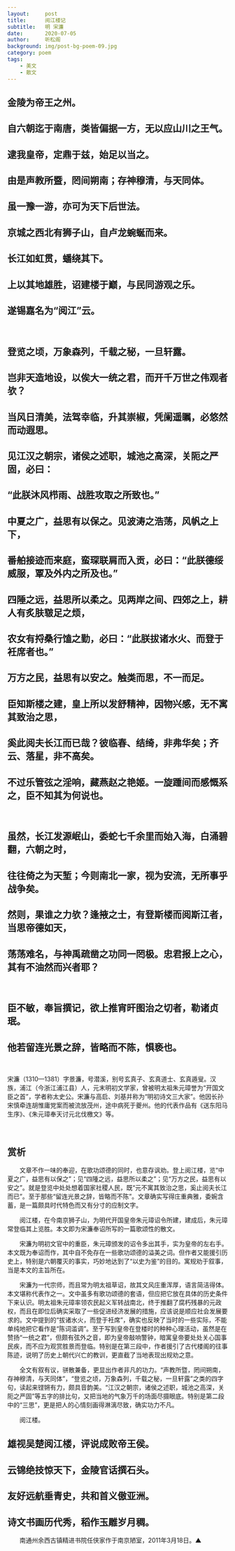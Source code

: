 ```yaml
---
layout:     post
title:      阅江楼记 
subtitle:   明 宋濂
date:       2020-07-05
author:     听松阁
background: img/post-bg-poem-09.jpg
category: poem
tags:
    - 美文
    - 散文
---
```


## 金陵为帝王之州。
## 自六朝迄于南唐，类皆偏据一方，无以应山川之王气。
## 逮我皇帝，定鼎于兹，始足以当之。
## 由是声教所暨，罔间朔南；存神穆清，与天同体。
## 虽一豫一游，亦可为天下后世法。
## 京城之西北有狮子山，自卢龙蜿蜒而来。
## 长江如虹贯，蟠绕其下。
## 上以其地雄胜，诏建楼于巅，与民同游观之乐。
## 遂锡嘉名为“阅江”云。
&nbsp;

## 登览之顷，万象森列，千载之秘，一旦轩露。
## 岂非天造地设，以俟大一统之君，而开千万世之伟观者欤？
## 当风日清美，法驾幸临，升其崇椒，凭阑遥瞩，必悠然而动遐思。
## 见江汉之朝宗，诸侯之述职，城池之高深，关阨之严固，必曰：
## “此朕沐风栉雨、战胜攻取之所致也。”
## 中夏之广，益思有以保之。见波涛之浩荡，风帆之上下，
## 番舶接迹而来庭，蛮琛联肩而入贡，必曰：“此朕德绥威服，覃及外内之所及也。”
## 四陲之远，益思所以柔之。见两岸之间、四郊之上，耕人有炙肤皲足之烦，
## 农女有捋桑行馌之勤，必曰：“此朕拔诸水火、而登于衽席者也。”
## 万方之民，益思有以安之。触类而思，不一而足。
## 臣知斯楼之建，皇上所以发舒精神，因物兴感，无不寓其致治之思，
## 奚此阅夫长江而已哉？彼临春、结绮，非弗华矣；齐云、落星，非不高矣。
## 不过乐管弦之淫响，藏燕赵之艳姬。一旋踵间而感慨系之，臣不知其为何说也。
&nbsp;

## 虽然，长江发源岷山，委蛇七千余里而始入海，白涌碧翻，六朝之时，
## 往往倚之为天堑；今则南北一家，视为安流，无所事乎战争矣。
## 然则，果谁之力欤？逢掖之士，有登斯楼而阅斯江者，当思帝德如天，
## 荡荡难名，与神禹疏凿之功同一罔极。忠君报上之心，其有不油然而兴者耶？
&nbsp;

## 臣不敏，奉旨撰记，欲上推宵旰图治之切者，勒诸贞珉。
## 他若留连光景之辞，皆略而不陈，惧亵也。

&nbsp;



宋濂（1310—1381）字景濂，号潜溪，别号玄真子、玄真道士、玄真遁叟。汉族，浦江（今浙江浦江县）人，元末明初文学家，曾被明太祖朱元璋誉为“开国文臣之首”，学者称太史公。宋濂与高启、刘基并称为“明初诗文三大家”。他因长孙宋慎牵连胡惟庸党案而被流放茂州，途中病死于夔州。他的代表作品有《送东阳马生序》、《朱元璋奉天讨元北伐檄文》等。


&nbsp;


## 赏析



　　文章不作一味的奉迎，在歌功颂德的同时，也意存讽劝。登上阅江楼，览“中夏之广，益思有以保之”；见“四隀之远，益思所以柔之”；见“万方之民，益思有以安之”。就是登览中处处想着国家社稷人民，既“元不寓其致治之思，奚止阅夫长江而已”。至于那些“留连光景之辞，皆略而不陈”。文章确实写得庄重典雅，委婉含蓄，是一篇颇具时代特色而又有分寸的应制文字。



　　阅江楼，在今南京狮子山，为明代开国皇帝朱元璋诏令所建，建成后，朱元璋常登临其上览胜。本文即为宋濂奉诏所写的一篇歌颂性的散文。



　　宋濂为明初文官中的重臣，朱元璋颁发的诏令多出其手，实为皇帝的左右手。本文既为奉诏而作，其中自不免存在一些歌功颂德的溢美之词。但作者又能援引历史上，特别是六朝覆灭的事实，巧妙地达到了“以史为鉴”的目的。寓规劝于叙事，当是本文的主旨所在。



　　宋濂为一代宗师，而且常为明太祖草诏，故其文风庄重浑厚，语言简洁得体。本文堪称代表作之一。文中虽多有歌功颂德的套语，但应把它放在具体的历史条件下来认识。明太祖朱元璋率领农民起义军转战南北，终于推翻了腐朽残暴的元政权，而且在即位后确实采取了一些促进经济发展的措施，应该说是顺应社会发展要求的。文中提到的“拔诸水火，而登于衽席”，确实也反映了当时的一些实际，不能单纯地把它看作是“陈词滥调”。至于写到皇帝在登楼时的种种心理活动，虽然是在赞扬“一统之君”，但颇有弦外之音，即为皇帝敲响警钟，暗寓皇帝要处处关心国事民疾，而不应为观赏胜景而登临。特别是在第三段中，作者援引了古代楼阁的往事陈迹，说明了历史上朝代兴亡的教训，更直截了当地表现出规劝之意。



　　全文有叙有议，骈散兼备，更显出作者非凡的功力。“声教所暨，罔间朔南，存神穆清，与天同体”，“登览之顷，万象森列，千载之秘，一旦轩露”之类的四字句，读起来铿锵有力，颇具音韵美。“江汉之朝宗，诸侯之述职，城池之高深，关阨之严固”等五字的排比句，又把当地的气象万千的场面尽摄眼底。特别是第二段中的“三思”，更是把人的心情刻画得淋漓尽致，确实功力不凡。



　　阅江楼。

## 雄视吴楚阅江楼，评说成败帝王侯。

## 云锦绝技惊天下，金陵官话撰石头。

## 友好远航垂青史，共和首义傲亚洲。

## 诗文书画历代秀，稻作玉雕岁月稠。



　　南通州余西古镇精进书院任侠家作于南京陋室，2011年3月18日。▲

